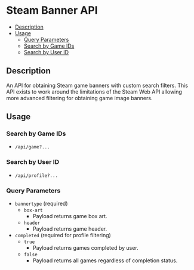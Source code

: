 # Steam Banner API

- [Description](#description)
- [Usage](#usage)
    - [Query Parameters](#query-parameters)
    - [Search by Game IDs](#search-by-game-ids)
    - [Search by User ID](#search-by-user-id)

## Description
An API for obtaining Steam game banners with custom search filters. This API exists to work around the limitations of the Steam Web API allowing more advanced filtering for obtaining game image banners. 

## Usage

### Search by Game IDs
- `/api/game?...`

### Search by User ID
- `/api/profile?...`

### Query Parameters
- `bannertype` (required)
    - `box-art`
        - Payload returns game box art.
    - `header`
        - Payload returns game header.
- `completed` (required for profile filtering)
    - `true`
        - Payload returns games completed by user.
    - `false`
        - Payload returns all games regardless of completion status.
